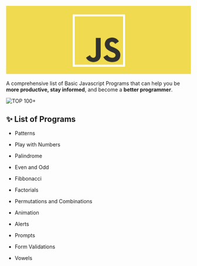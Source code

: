 ![Imgur](img/jsLogo.png)

A comprehensive list of Basic Javascript Programs that can help you be **more productive, stay informed**, and become a **better programmer**. 

![TOP 100+](https://img.shields.io/badge/TOP-100+-lightgray.svg)


## ✨ List of Programs

- Patterns

- Play with Numbers

- Palindrome

- Even and Odd

- Fibbonacci

- Factorials

- Permutations and Combinations

- Animation

- Alerts

- Prompts

- Form Validations

- Vowels